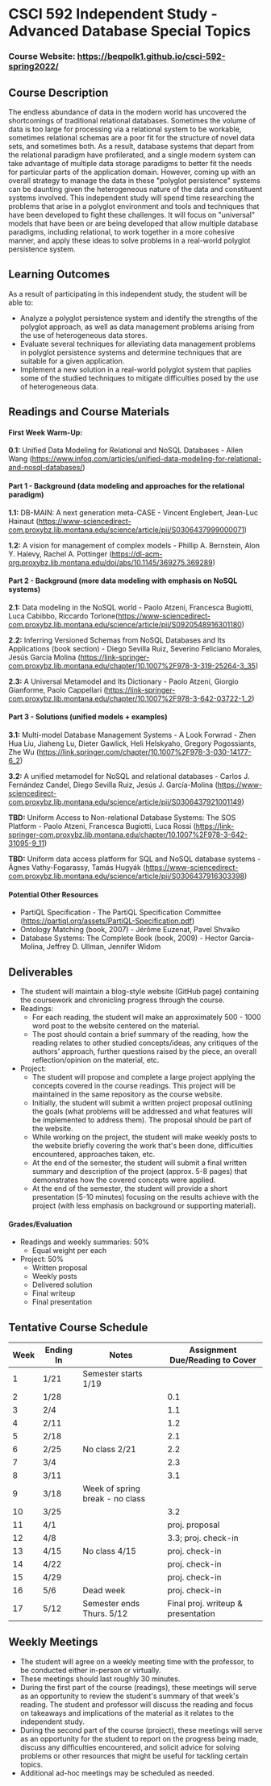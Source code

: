 # CSCI 592 Independent Study - Advanced Database Special Topics

### Course Website: https://beqpolk1.github.io/csci-592-spring2022/

## Course Description

The endless abundance of data in the modern world has uncovered the shortcomings of traditional relational databases. Sometimes the volume of data is too large for processing via a relational system to be workable, sometimes relational schemas are a poor fit for the structure of novel data sets, and sometimes both. As a result, database systems that depart from the relational paradigm have profilerated, and a single modern system can take advantage of multiple data storage paradigms to better fit the needs for particular parts of the application domain. However, coming up with an overall strategy to manage the data in these "polyglot persistence" systems can be daunting given the heterogeneous nature of the data and constituent systems involved. This independent study will spend time researching the problems that arise in a polyglot environment and tools and techniques that have been developed to fight these challenges. It will focus on "universal" models that have been or are being developed that allow multiple database paradigms, including relational, to work together in a more cohesive manner, and apply these ideas to solve problems in a real-world polyglot persistence system.

## Learning Outcomes

As a result of participating in this independent study, the student will be able to:
* Analyze a polyglot persistence system and identify the strengths of the polyglot approach, as well as data management problems arising from the use of heterogeneous data stores.
* Evaluate several techniques for alleviating data management problems in polyglot persistence systems and determine techniques that are suitable for a given application.
* Implement a new solution in a real-world polyglot system that paplies some of the studied techniques to mitigate difficulties posed by the use of heterogeneous data.

## Readings and Course Materials

#### First Week Warm-Up:

**0.1:** Unified Data Modeling for Relational and NoSQL Databases - Allen Wang (https://www.infoq.com/articles/unified-data-modeling-for-relational-and-nosql-databases/)

#### Part 1 - Background (data modeling and approaches for the relational paradigm)

**1.1:** DB-MAIN: A next generation meta-CASE - Vincent Englebert, Jean-Luc Hainaut (https://www-sciencedirect-com.proxybz.lib.montana.edu/science/article/pii/S0306437999000071)

**1.2:** A vision for management of complex models - Phillip A. Bernstein, Alon Y. Halevy, Rachel A. Pottinger (https://dl-acm-org.proxybz.lib.montana.edu/doi/abs/10.1145/369275.369289)

#### Part 2 - Background (more data modeling with emphasis on NoSQL systems)

**2.1:** Data modeling in the NoSQL world - Paolo Atzeni, Francesca Bugiotti, Luca Cabibbo, Riccardo Torlone(https://www-sciencedirect-com.proxybz.lib.montana.edu/science/article/pii/S0920548916301180)

**2.2:** Inferring Versioned Schemas from NoSQL Databases and Its Applications (book section) - Diego Sevilla Ruiz, Severino Feliciano Morales, Jesús García Molina (https://link-springer-com.proxybz.lib.montana.edu/chapter/10.1007%2F978-3-319-25264-3_35)

**2.3:** A Universal Metamodel and Its Dictionary - Paolo Atzeni, Giorgio Gianforme, Paolo Cappellari (https://link-springer-com.proxybz.lib.montana.edu/chapter/10.1007%2F978-3-642-03722-1_2)

#### Part 3 - Solutions (unified models + examples)

**3.1:** Multi-model Database Management Systems - A Look Forwrad - Zhen Hua Liu, Jiaheng Lu, Dieter Gawlick, Heli Helskyaho, Gregory Pogossiants, Zhe Wu (https://link.springer.com/chapter/10.1007%2F978-3-030-14177-6_2)

**3.2:** A unified metamodel for NoSQL and relational databases - Carlos J. Fernández Candel, Diego Sevilla Ruiz, Jesús J. García-Molina (https://www-sciencedirect-com.proxybz.lib.montana.edu/science/article/pii/S0306437921001149)

**TBD:** Uniform Access to Non-relational Database Systems: The SOS Platform - Paolo Atzeni, Francesca Bugiotti, Luca Rossi (https://link-springer-com.proxybz.lib.montana.edu/chapter/10.1007%2F978-3-642-31095-9_11)

**TBD:** Uniform data access platform for SQL and NoSQL database systems - Ágnes Vathy-Fogarassy, Tamás Hugyák (https://www-sciencedirect-com.proxybz.lib.montana.edu/science/article/pii/S0306437916303398)

#### Potential Other Resources

* PartiQL Specification - The PartiQL Specification Committee (https://partiql.org/assets/PartiQL-Specification.pdf)
* Ontology Matching (book, 2007) - Jérôme Euzenat, Pavel Shvaiko
* Database Systems: The Complete Book (book, 2009) - Hector Garcia-Molina, Jeffrey D. Ullman, Jennifer Widom

## Deliverables

* The student will maintain a blog-style website (GitHub page) containing the coursework and chronicling progress through the course.
* Readings:
  * For each reading, the student will make an approximately 500 - 1000 word post to the website centered on the material.
  * The post should contain a brief summary of the reading, how the reading relates to other studied concepts/ideas, any critiques of the authors' approach, further questions raised by the piece, an overall reflection/opinion on the material, etc.
* Project:
  * The student will propose and complete a large project applying the concepts covered in the course readings. This project will be maintained in the same repository as the course website.
  * Initially, the student will submit a written project proposal outlining the goals (what problems will be addressed and what features will be implemented to address them). The proposal should be part of the website.
  * While working on the project, the student will make weekly posts to the website briefly covering the work that's been done, difficulties encountered, approaches taken, etc.
  * At the end of the semester, the student will submit a final written summary and description of the project (approx. 5-8 pages) that demonstrates how the covered concepts were applied.
  * At the end of the semester, the student will provide a short presentation (5-10 minutes) focusing on the results achieve with the project (with less emphasis on background or supporting material).


#### Grades/Evaluation

* Readings and weekly summaries: 50%
  * Equal weight per each
* Project: 50%
  * Written proposal
  * Weekly posts
  * Delivered solution
  * Final writeup
  * Final presentation

## Tentative Course Schedule

| Week | Ending In | Notes | Assignment Due/Reading to Cover |
|------|-----------|-------|---------------------------------|
| 1 | 1/21 | Semester starts 1/19 | |
| 2 | 1/28 | | 0.1 |
| 3 | 2/4 | | 1.1 |
| 4 | 2/11 | | 1.2 |
| 5 | 2/18 | | 2.1 |
| 6 | 2/25 | No class 2/21 | 2.2 |
| 7 | 3/4 | | 2.3 |
| 8 | 3/11 | | 3.1 |
| 9 | 3/18 | Week of spring break - no class | |
| 10 | 3/25 | | 3.2 |
| 11 | 4/1 | | proj. proposal |
| 12 | 4/8 | | 3.3; proj. check-in |
| 13 | 4/15 | No class 4/15 | proj. check-in |
| 14 | 4/22 | | proj. check-in |
| 15 | 4/29 | | proj. check-in |
| 16 | 5/6 | Dead week | proj. check-in |
| 17 | 5/12 | Semester ends Thurs. 5/12 | Final proj. writeup & presentation |

## Weekly Meetings

* The student will agree on a weekly meeting time with the professor, to be conducted either in-person or virtually.
* These meetings should last roughly 30 minutes.
* During the first part of the course (readings), these meetings will serve as an opportunity to review the student's summary of that week's reading. The student and professor will discuss the reading and focus on takeaways and implications of the material as it relates to the independent study.
* During the second part of the course (project), these meetings will serve as an opportunity for the student to report on the progress being made, discuss any difficulties encountered, and solicit advice for solving problems or other resources that might be useful for tackling certain topics.
* Additional ad-hoc meetings may be scheduled as needed.
